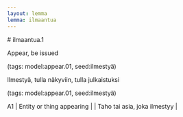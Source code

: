 ```yaml
---
layout: lemma
lemma: ilmaantua
---
```


<div class="sense">
# <span class="sensename">ilmaantua.1</span>

<span class="description">Appear, be issued</span>

(tags: model:appear.01, seed:ilmestyä)

<span class="description">Ilmestyä, tulla näkyviin, tulla julkaistuksi</span>

(tags: model:appear.01, seed:ilmestyä)

A1 | Entity or thing appearing |   | Taho tai asia, joka ilmestyy |  

</div>

